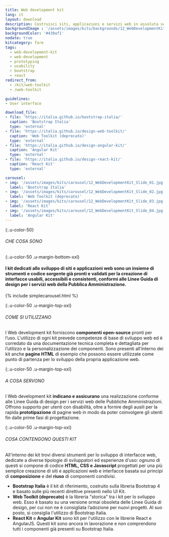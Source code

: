 ```yaml
---
title: Web development kit
lang: it
layout: download
description: Costruisci siti, applicazioni e servizi web in assoluta semplicità
backgroundImage : '/assets/images/kits/backgrounds/12_WebDevelopmentKit_Background.png'
backgroundColor: '#439af1'
nodate: true
kitcategory: fare
tags:
  - web-development-kit
  - web-development
  - prototyping
  - usability
  - bootstrap
  - react
redirect_from:
  - /kit/web-toolkit
  - /web-toolkit

guidelines:
- User interface

download_file:
- file: 'https://italia.github.io/bootstrap-italia/'
  caption: 'Bootstrap Italia'
  type: 'external'
- file: 'https://italia.github.io/design-web-toolkit/'
  caption: 'Web Toolkit (deprecato)'
  type: 'external'
- file: 'https://italia.github.io/design-angular-kit/'
  caption: 'Angular Kit'
  type: 'external'
- file: 'https://italia.github.io/design-react-kit/'
  caption: 'React Kit'
  type: 'external'

carousel:
- img: '/assets/images/kits/carousel/12_WebDevelopmentKit_Slide_01.jpg'
  label: 'Bootstrap Italia'
- img: '/assets/images/kits/carousel/12_WebDevelopmentKit_Slide_02.jpg'
  label: 'Web Toolkit (deprecato)'
- img: '/assets/images/kits/carousel/12_WebDevelopmentKit_Slide_03.jpg'
  label: 'React Kit'
- img: '/assets/images/kits/carousel/12_WebDevelopmentKit_Slide_04.jpg'
  label: 'Angular Kit'
---
```


{:.u-color-50}
###### CHE COSA SONO

{:.u-color-50 .u-margin-bottom-xxl}
#### I kit dedicati allo sviluppo di siti e applicazioni web sono un insieme di **strumenti e codice sorgente** già pronti e validati per la creazione di interfacce usabili, accessibili e consistenti, conformi alle Linee Guida di design per i servizi web della Pubblica Amministrazione.

{% include simplecarousel.html  %}

{:.u-color-50 .u-margin-top-xxl}
###### COME SI UTILIZZANO
I Web development kit forniscono **componenti open-source** pronti per l’uso. L'utilizzo di ogni kit prevede competenze di base di sviluppo web ed è corredato da una documentazione tecnica completa e dettagliata per l’utilizzo e la personalizzazione dei componenti. Sono presenti all’interno dei kit anche **pagine HTML** di esempio che possono essere utilizzate come punto di partenza per lo sviluppo della propria applicazione web.


{:.u-color-50 .u-margin-top-xxl}
###### A COSA SERVONO
I Web development kit **indicano e assicurano** una realizzazione conforme alle Linee Guida di design per i servizi web delle Pubbliche Amministrazioni. Offrono supporto per utenti con disabilità, oltre a fornire degli ausili per la rapida **prototipazione** di pagine web in modo da poter coinvolgere gli utenti fin dalle prime fasi di progettazione.


{:.u-color-50 .u-margin-top-xxl}
###### COSA CONTENGONO QUESTI KIT
All'interno dei kit trovi diversi strumenti per lo sviluppo di interfacce web, dedicate a diverse tipologie di sviluppatori ed esperienze d'uso: ognuno di questi si compone di codice **HTML, CSS e Javascript** progettati per una più semplice creazione di siti e applicazioni web e interfacce basata sui princìpi di **composizione** e del **riuso** di componenti condivisi.

- **Bootstrap Italia** è il kit di riferimento, costruito sulla libreria Bootstrap 4 e basato sulle più recenti direttive presenti nello UI Kit.
- **Web Toolkit (deprecato)** è la libreria "storica" tra i kit per lo sviluppo web. Esso è basato su una versione ormai obsoleta delle Linee Guida di design, per cui non ne è consigliata l’adozione per nuovi progetti. Al suo posto, si consiglia l'utilizzo di Bootstrap Italia.
- **React Kit** e **Angular Kit** sono kit per l'utilizzo con le librerie React e AngularJS. Questi kit sono ancora in lavorazione e non comprendono tutti i componenti già presenti su Bootstrap Italia.
